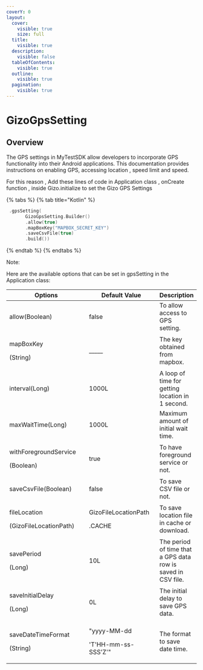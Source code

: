```yaml
---
coverY: 0
layout:
  cover:
    visible: true
    size: full
  title:
    visible: true
  description:
    visible: false
  tableOfContents:
    visible: true
  outline:
    visible: true
  pagination:
    visible: true
---
```


# GizoGpsSetting

## Overview

The GPS settings in MyTestSDK allow developers to incorporate GPS functionality into their Android applications. This documentation provides instructions on enabling GPS, accessing location , speed limit and speed.

For this reason , Add these lines of code in Application class , onCreate function , inside Gizo.initialize to set the Gizo GPS Settings &#x20;

{% tabs %}
{% tab title="Kotlin" %}
```kts
 .gpsSetting(
       GizoGpsSetting.Builder()
       .allow(true)
       .mapBoxKey("MAPBOX_SECRET_KEY")
       .saveCsvFile(true)
       .build())

```
{% endtab %}
{% endtabs %}

Note:&#x20;

&#x20;Here are the available options that can be set in gpsSetting in  the Application class:

<table><thead><tr><th width="238.33333333333331">Options</th><th width="196">Default Value</th><th>Description</th></tr></thead><tbody><tr><td>allow(Boolean)</td><td>false</td><td>To allow access to GPS setting.</td></tr><tr><td><p>mapBoxKey</p><p>(String)</p></td><td>_____</td><td>The key obtained from mapbox.</td></tr><tr><td>interval(Long)</td><td>1000L</td><td>A loop of time for getting location in 1 second.</td></tr><tr><td>maxWaitTime(Long)</td><td>1000L</td><td>Maximum amount of initial  wait time. </td></tr><tr><td><p>withForegroundService</p><p>(Boolean)</p></td><td>true</td><td>To have foreground service or not.</td></tr><tr><td>saveCsvFile(Boolean)</td><td>false</td><td>To save CSV file or not.</td></tr><tr><td><p>fileLocation</p><p>(GizoFileLocationPath)</p></td><td><p>GizoFileLocationPath</p><p>.CACHE</p></td><td>To save location file in cache or download.</td></tr><tr><td><p>savePeriod</p><p>(Long)</p></td><td>10L</td><td>The period of time that a GPS data row is saved in CSV file.</td></tr><tr><td><p>saveInitialDelay</p><p>(Long)</p></td><td>0L</td><td>The initial delay to save GPS data.</td></tr><tr><td><p>saveDateTimeFormat</p><p>(String)</p></td><td><p>"yyyy-MM-dd</p><p>'T'HH-mm-ss-SSS'Z'"</p></td><td>The format to save date time.</td></tr></tbody></table>



